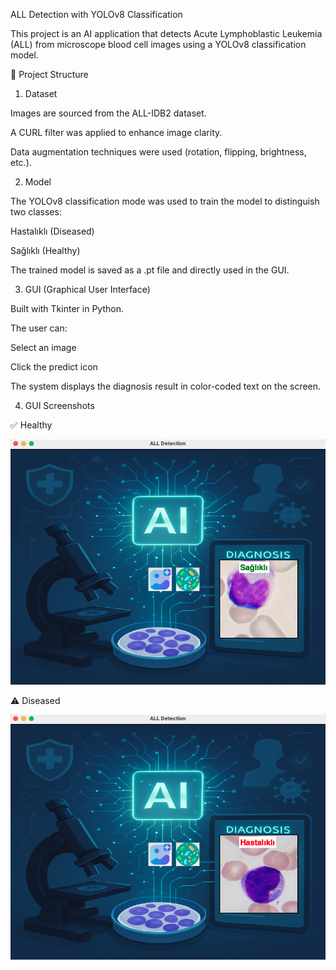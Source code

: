 ALL Detection with YOLOv8 Classification

This project is an AI application that detects Acute Lymphoblastic Leukemia (ALL) from microscope blood cell images using a YOLOv8 classification model.

📁 Project Structure

1. Dataset

Images are sourced from the ALL-IDB2 dataset.

A CURL filter was applied to enhance image clarity.

Data augmentation techniques were used (rotation, flipping, brightness, etc.).

2. Model

The YOLOv8 classification mode was used to train the model to distinguish two classes:

Hastalıklı (Diseased)

Sağlıklı (Healthy)

The trained model is saved as a .pt file and directly used in the GUI.

3. GUI (Graphical User Interface)

Built with Tkinter in Python.

The user can:

Select an image

Click the predict icon

The system displays the diagnosis result in color-coded text on the screen.

4. GUI Screenshots

✅ Healthy

![Healthy](docs/healthy.png)

⚠️ Diseased

![Diseased](docs/diseased.png)

